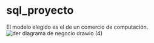 # sql_proyecto
El modelo elegido es el de un comercio de computación.
![der diagrama de negocio drawio (4)](https://user-images.githubusercontent.com/81919816/211872061-7ad39e06-20bb-4357-9570-b5d9799b3821.png)
